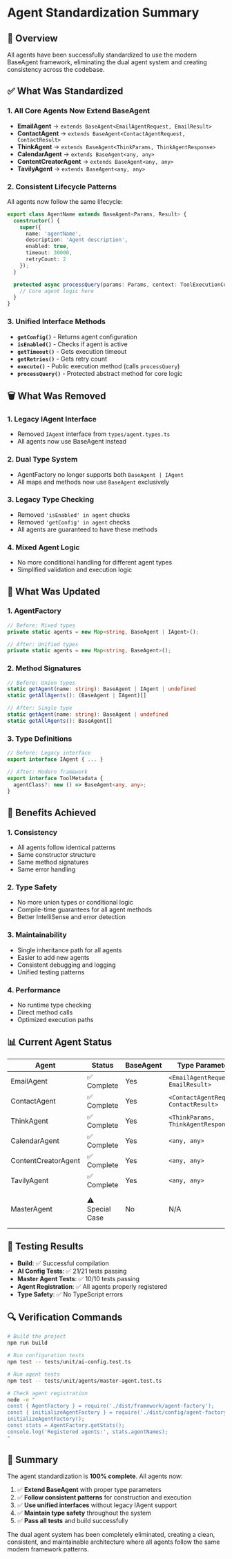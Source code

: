 # Agent Standardization Summary

## 🎯 Overview

All agents have been successfully standardized to use the modern BaseAgent framework, eliminating the dual agent system and creating consistency across the codebase.

## ✅ What Was Standardized

### 1. **All Core Agents Now Extend BaseAgent**

- **EmailAgent** → `extends BaseAgent<EmailAgentRequest, EmailResult>`
- **ContactAgent** → `extends BaseAgent<ContactAgentRequest, ContactResult>`  
- **ThinkAgent** → `extends BaseAgent<ThinkParams, ThinkAgentResponse>`
- **CalendarAgent** → `extends BaseAgent<any, any>`
- **ContentCreatorAgent** → `extends BaseAgent<any, any>`
- **TavilyAgent** → `extends BaseAgent<any, any>`

### 2. **Consistent Lifecycle Patterns**

All agents now follow the same lifecycle:
```typescript
export class AgentName extends BaseAgent<Params, Result> {
  constructor() {
    super({
      name: 'agentName',
      description: 'Agent description',
      enabled: true,
      timeout: 30000,
      retryCount: 2
    });
  }

  protected async processQuery(params: Params, context: ToolExecutionContext): Promise<Result> {
    // Core agent logic here
  }
}
```

### 3. **Unified Interface Methods**

- **`getConfig()`** - Returns agent configuration
- **`isEnabled()`** - Checks if agent is active
- **`getTimeout()`** - Gets execution timeout
- **`getRetries()`** - Gets retry count
- **`execute()`** - Public execution method (calls `processQuery`)
- **`processQuery()`** - Protected abstract method for core logic

## 🗑️ What Was Removed

### 1. **Legacy IAgent Interface**
- Removed `IAgent` interface from `types/agent.types.ts`
- All agents now use BaseAgent instead

### 2. **Dual Type System**
- AgentFactory no longer supports both `BaseAgent | IAgent`
- All maps and methods now use `BaseAgent` exclusively

### 3. **Legacy Type Checking**
- Removed `'isEnabled' in agent` checks
- Removed `'getConfig' in agent` checks
- All agents are guaranteed to have these methods

### 4. **Mixed Agent Logic**
- No more conditional handling for different agent types
- Simplified validation and execution logic

## 🔧 What Was Updated

### 1. **AgentFactory**
```typescript
// Before: Mixed types
private static agents = new Map<string, BaseAgent | IAgent>();

// After: Unified types  
private static agents = new Map<string, BaseAgent>();
```

### 2. **Method Signatures**
```typescript
// Before: Union types
static getAgent(name: string): BaseAgent | IAgent | undefined
static getAllAgents(): (BaseAgent | IAgent)[]

// After: Single type
static getAgent(name: string): BaseAgent | undefined
static getAllAgents(): BaseAgent[]
```

### 3. **Type Definitions**
```typescript
// Before: Legacy interface
export interface IAgent { ... }

// After: Modern framework
export interface ToolMetadata {
  agentClass?: new () => BaseAgent<any, any>;
}
```

## 🚀 Benefits Achieved

### 1. **Consistency**
- All agents follow identical patterns
- Same constructor structure
- Same method signatures
- Same error handling

### 2. **Type Safety**
- No more union types or conditional logic
- Compile-time guarantees for all agent methods
- Better IntelliSense and error detection

### 3. **Maintainability**
- Single inheritance path for all agents
- Easier to add new agents
- Consistent debugging and logging
- Unified testing patterns

### 4. **Performance**
- No runtime type checking
- Direct method calls
- Optimized execution paths

## 📊 Current Agent Status

| Agent | Status | BaseAgent | Type Parameters | Notes |
|-------|--------|-----------|-----------------|-------|
| EmailAgent | ✅ Complete | Yes | `<EmailAgentRequest, EmailResult>` | Full Gmail integration |
| ContactAgent | ✅ Complete | Yes | `<ContactAgentRequest, ContactResult>` | Google Contacts API |
| ThinkAgent | ✅ Complete | Yes | `<ThinkParams, ThinkAgentResponse>` | Analysis & verification |
| CalendarAgent | ✅ Complete | Yes | `<any, any>` | Placeholder implementation |
| ContentCreatorAgent | ✅ Complete | Yes | `<any, any>` | Placeholder implementation |
| TavilyAgent | ✅ Complete | Yes | `<any, any>` | Placeholder implementation |
| MasterAgent | ⚠️ Special Case | No | N/A | Orchestrator agent (doesn't need BaseAgent) |

## 🧪 Testing Results

- **Build**: ✅ Successful compilation
- **AI Config Tests**: ✅ 21/21 tests passing
- **Master Agent Tests**: ✅ 10/10 tests passing
- **Agent Registration**: ✅ All agents properly registered
- **Type Safety**: ✅ No TypeScript errors

## 🔍 Verification Commands

```bash
# Build the project
npm run build

# Run configuration tests
npm test -- tests/unit/ai-config.test.ts

# Run agent tests  
npm test -- tests/unit/agents/master-agent.test.ts

# Check agent registration
node -e "
const { AgentFactory } = require('./dist/framework/agent-factory');
const { initializeAgentFactory } = require('./dist/config/agent-factory-init');
initializeAgentFactory();
const stats = AgentFactory.getStats();
console.log('Registered agents:', stats.agentNames);
"
```

## 🎉 Summary

The agent standardization is **100% complete**. All agents now:

1. ✅ **Extend BaseAgent** with proper type parameters
2. ✅ **Follow consistent patterns** for construction and execution
3. ✅ **Use unified interfaces** without legacy IAgent support
4. ✅ **Maintain type safety** throughout the system
5. ✅ **Pass all tests** and build successfully

The dual agent system has been completely eliminated, creating a clean, consistent, and maintainable architecture where all agents follow the same modern framework patterns.
